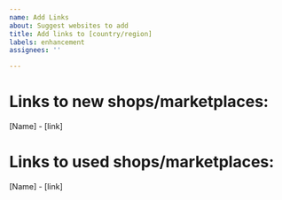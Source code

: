 ```yaml
---
name: Add Links
about: Suggest websites to add
title: Add links to [country/region]
labels: enhancement
assignees: ''

---
```


# Links to new shops/marketplaces:
[Name] - [link]
# Links to used shops/marketplaces:
[Name] - [link]
